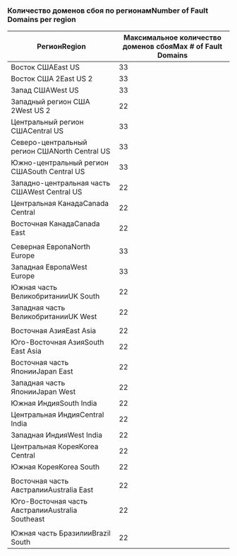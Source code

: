 ### <a name="number-of-fault-domains-per-region"></a><span data-ttu-id="a9124-101">Количество доменов сбоя по регионам</span><span class="sxs-lookup"><span data-stu-id="a9124-101">Number of Fault Domains per region</span></span>

| <span data-ttu-id="a9124-102">Регион</span><span class="sxs-lookup"><span data-stu-id="a9124-102">Region</span></span>              | <span data-ttu-id="a9124-103">Максимальное количество доменов сбоя</span><span class="sxs-lookup"><span data-stu-id="a9124-103">Max # of Fault Domains</span></span>  |
|---------------------|-------------------------|
| <span data-ttu-id="a9124-104">Восток США</span><span class="sxs-lookup"><span data-stu-id="a9124-104">East US</span></span>             | <span data-ttu-id="a9124-105">3</span><span class="sxs-lookup"><span data-stu-id="a9124-105">3</span></span>                       |
| <span data-ttu-id="a9124-106">Восток США 2</span><span class="sxs-lookup"><span data-stu-id="a9124-106">East US 2</span></span>           | <span data-ttu-id="a9124-107">3</span><span class="sxs-lookup"><span data-stu-id="a9124-107">3</span></span>                       |
| <span data-ttu-id="a9124-108">Запад США</span><span class="sxs-lookup"><span data-stu-id="a9124-108">West US</span></span>             | <span data-ttu-id="a9124-109">3</span><span class="sxs-lookup"><span data-stu-id="a9124-109">3</span></span>                       |
| <span data-ttu-id="a9124-110">Западный регион США 2</span><span class="sxs-lookup"><span data-stu-id="a9124-110">West US 2</span></span>           | <span data-ttu-id="a9124-111">2</span><span class="sxs-lookup"><span data-stu-id="a9124-111">2</span></span>                       |
| <span data-ttu-id="a9124-112">Центральный регион США</span><span class="sxs-lookup"><span data-stu-id="a9124-112">Central US</span></span>          | <span data-ttu-id="a9124-113">3</span><span class="sxs-lookup"><span data-stu-id="a9124-113">3</span></span>                       |
| <span data-ttu-id="a9124-114">Северо-центральный регион США</span><span class="sxs-lookup"><span data-stu-id="a9124-114">North Central US</span></span>    | <span data-ttu-id="a9124-115">3</span><span class="sxs-lookup"><span data-stu-id="a9124-115">3</span></span>                       |
| <span data-ttu-id="a9124-116">Южно-центральный регион США</span><span class="sxs-lookup"><span data-stu-id="a9124-116">South Central US</span></span>    | <span data-ttu-id="a9124-117">3</span><span class="sxs-lookup"><span data-stu-id="a9124-117">3</span></span>                       |
| <span data-ttu-id="a9124-118">Западно-центральная часть США</span><span class="sxs-lookup"><span data-stu-id="a9124-118">West Central US</span></span>     | <span data-ttu-id="a9124-119">2</span><span class="sxs-lookup"><span data-stu-id="a9124-119">2</span></span>                       |
| <span data-ttu-id="a9124-120">Центральная Канада</span><span class="sxs-lookup"><span data-stu-id="a9124-120">Canada Central</span></span>      | <span data-ttu-id="a9124-121">2</span><span class="sxs-lookup"><span data-stu-id="a9124-121">2</span></span>                       |
| <span data-ttu-id="a9124-122">Восточная Канада</span><span class="sxs-lookup"><span data-stu-id="a9124-122">Canada East</span></span>         | <span data-ttu-id="a9124-123">2</span><span class="sxs-lookup"><span data-stu-id="a9124-123">2</span></span>                       |
|                     |                         |
| <span data-ttu-id="a9124-124">Северная Европа</span><span class="sxs-lookup"><span data-stu-id="a9124-124">North Europe</span></span>        | <span data-ttu-id="a9124-125">3</span><span class="sxs-lookup"><span data-stu-id="a9124-125">3</span></span>                       |
| <span data-ttu-id="a9124-126">Западная Европа</span><span class="sxs-lookup"><span data-stu-id="a9124-126">West Europe</span></span>         | <span data-ttu-id="a9124-127">3</span><span class="sxs-lookup"><span data-stu-id="a9124-127">3</span></span>                       |
| <span data-ttu-id="a9124-128">Южная часть Великобритании</span><span class="sxs-lookup"><span data-stu-id="a9124-128">UK South</span></span>            | <span data-ttu-id="a9124-129">2</span><span class="sxs-lookup"><span data-stu-id="a9124-129">2</span></span>                       |
| <span data-ttu-id="a9124-130">Западная часть Великобритании</span><span class="sxs-lookup"><span data-stu-id="a9124-130">UK West</span></span>             | <span data-ttu-id="a9124-131">2</span><span class="sxs-lookup"><span data-stu-id="a9124-131">2</span></span>                       |
|                     |                         |
| <span data-ttu-id="a9124-132">Восточная Азия</span><span class="sxs-lookup"><span data-stu-id="a9124-132">East Asia</span></span>           | <span data-ttu-id="a9124-133">2</span><span class="sxs-lookup"><span data-stu-id="a9124-133">2</span></span>                       |
| <span data-ttu-id="a9124-134">Юго-Восточная Азия</span><span class="sxs-lookup"><span data-stu-id="a9124-134">South East Asia</span></span>     | <span data-ttu-id="a9124-135">2</span><span class="sxs-lookup"><span data-stu-id="a9124-135">2</span></span>                       |
| <span data-ttu-id="a9124-136">Восточная часть Японии</span><span class="sxs-lookup"><span data-stu-id="a9124-136">Japan East</span></span>          | <span data-ttu-id="a9124-137">2</span><span class="sxs-lookup"><span data-stu-id="a9124-137">2</span></span>                       |
| <span data-ttu-id="a9124-138">Западная часть Японии</span><span class="sxs-lookup"><span data-stu-id="a9124-138">Japan West</span></span>          | <span data-ttu-id="a9124-139">2</span><span class="sxs-lookup"><span data-stu-id="a9124-139">2</span></span>                       |
| <span data-ttu-id="a9124-140">Южная Индия</span><span class="sxs-lookup"><span data-stu-id="a9124-140">South India</span></span>         | <span data-ttu-id="a9124-141">2</span><span class="sxs-lookup"><span data-stu-id="a9124-141">2</span></span>                       |
| <span data-ttu-id="a9124-142">Центральная Индия</span><span class="sxs-lookup"><span data-stu-id="a9124-142">Central India</span></span>       | <span data-ttu-id="a9124-143">2</span><span class="sxs-lookup"><span data-stu-id="a9124-143">2</span></span>                       |
| <span data-ttu-id="a9124-144">Западная Индия</span><span class="sxs-lookup"><span data-stu-id="a9124-144">West India</span></span>          | <span data-ttu-id="a9124-145">2</span><span class="sxs-lookup"><span data-stu-id="a9124-145">2</span></span>                       |
| <span data-ttu-id="a9124-146">Центральная Корея</span><span class="sxs-lookup"><span data-stu-id="a9124-146">Korea Central</span></span>       | <span data-ttu-id="a9124-147">2</span><span class="sxs-lookup"><span data-stu-id="a9124-147">2</span></span>                       |
| <span data-ttu-id="a9124-148">Южная Корея</span><span class="sxs-lookup"><span data-stu-id="a9124-148">Korea South</span></span>         | <span data-ttu-id="a9124-149">2</span><span class="sxs-lookup"><span data-stu-id="a9124-149">2</span></span>                       |
|                     |                         |
| <span data-ttu-id="a9124-150">Восточная часть Австралии</span><span class="sxs-lookup"><span data-stu-id="a9124-150">Australia East</span></span>      | <span data-ttu-id="a9124-151">2</span><span class="sxs-lookup"><span data-stu-id="a9124-151">2</span></span>                       |
| <span data-ttu-id="a9124-152">Юго-Восточная часть Австралии</span><span class="sxs-lookup"><span data-stu-id="a9124-152">Australia Southeast</span></span> | <span data-ttu-id="a9124-153">2</span><span class="sxs-lookup"><span data-stu-id="a9124-153">2</span></span>                       |
|                     |                         |
| <span data-ttu-id="a9124-154">Южная часть Бразилии</span><span class="sxs-lookup"><span data-stu-id="a9124-154">Brazil South</span></span>        | <span data-ttu-id="a9124-155">2</span><span class="sxs-lookup"><span data-stu-id="a9124-155">2</span></span>                       |